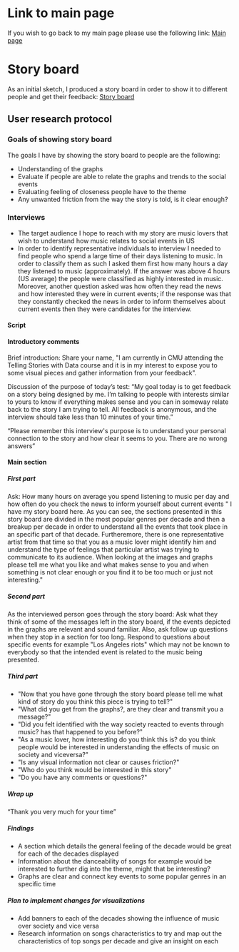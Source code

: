 # Link to main page
If you wish to go back to my main page please use the following link:
[Main page](https://oscardavidmi.github.io/Benavides-portfolio/)

# Story board
As an initial sketch, I produced a story board in order to show it to different people and get their feedback:
[Story board](https://preview.shorthand.com/q0MlOr8lOMUzupWJ)


## User research protocol
### Goals of showing story board
The goals I have by showing the story board to people are the following:
- Understanding of the graphs
- Evaluate if people are able to relate the graphs and trends to the social events
- Evaluating feeling of closeness people have to the theme
- Any unwanted friction from the way the story is told, is it clear enough?

### Interviews
- The target audience I hope to reach with my story are music lovers that wish to understand how music relates to social events in US
- In order to identify representative individuals to interview I needed to find people who spend a large time of their days listening to music. In order to classify 
them as such I asked them first how many hours a day they listened to music (approximately). If the answer was above 4 hours (US average) the people were classified as 
highly interested in music. Moreover, another question asked was how often they read the news and how interested they were in current events; if the response was that 
they constantly checked the news in order to inform themselves about current events then they were candidates for the interview.

#### Script
#### Introductory comments
Brief introduction: Share your name, "I am currently in CMU attending the Telling Stories with Data course and it is in my interest to expose you to some 
visual pieces and gather information from your feedback".

Discussion of the purpose of today’s test: “My goal today is to get feedback on a story being designed by me. I’m talking to people with  interests similar to 
yours to know if everything makes sense and you can in someway relate back to the story I am trying to tell. All feedback is anonymous, and the interview should take 
less than 10 minutes of your time.”

“Please remember this interview's purpose is to understand your personal connection to the story and how clear it seems to you. There are no wrong answers”
#### Main section

##### First part
Ask: How many hours on average you spend listening to music per day and how often do you check the news to inform yourself about current events
" I have my story board here. As you can see, the sections presented in this story board are divided in the most popular genres per decade and then a breakup per
decade in order to understand all the events that took place in an specific part of that decade. Furtheremore, there is one representative artist from that time
so that you as a music lover might identify him and understand the type of feelings that particular artist was trying to communicate to its audience. When looking
at the images and graphs please tell me what you like and what makes sense to you and when something is not clear enough or you find it to be too much or just not
interesting."
##### Second part
As the interviewed person goes through the story board: Ask what they think of some of the messages left in the story board, if the events depicted in the graphs are 
relevant and sound familiar. Also, ask follow up questions when they stop in a section for too long. Respond to questions about specific events for example
"Los Angeles riots" which may not be known to everybody so that the intended event is related to the music being presented.
##### Third part
- "Now that you have gone through the story board please tell me what kind of story do you think this piece is trying to tell?"
- "What did you get from the graphs?, are they clear and transmit you a message?"
- "Did you felt identified with the way society reacted to events through music? has that happened to you before?"
- "As a music lover, how interesting do you think this is? do you think people would be interested in understanding the effects of music on society and viceversa?"
- "Is any visual information not clear or causes friction?"
- "Who do you think would be interested in this story"
- "Do you have any comments or questions?"
##### Wrap up
“Thank you very much for your time”

##### Findings
- A section which details the general feeling of the decade would be great for each of the decades displayed
- Information about the danceability of songs for example would be interested to further dig into the theme, might that be interesting?
- Graphs are clear and connect key events to some popular genres in an specific time

##### Plan to implement changes for visualizations
- Add banners to each of the decades showing the influence of music over society and vice versa
- Research information on songs characteristics to try and map out the characteristics of top songs per decade and give an insight on each
